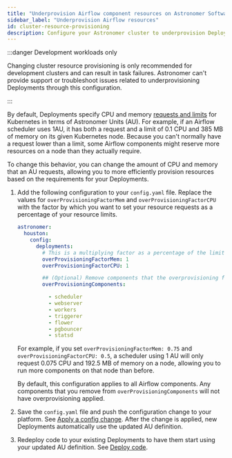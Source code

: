 ```yaml
---
title: "Underprovision Airflow component resources on Astronomer Software"
sidebar_label: "Underprovision Airflow resources"
id: cluster-resource-provisioning
description: Configure your Astronomer cluster to underprovision Deployment resources.
---
```


:::danger Development workloads only

Changing cluster resource provisioning is only recommended for development clusters and can result in task failures. Astronomer can't provide support or troubleshoot issues related to underprovisioning Deployments through this configuration.

:::

By default, Deployments specify CPU and memory [requests and limits](https://kubernetes.io/docs/concepts/configuration/manage-resources-containers/#requests-and-limits) for Kubernetes in terms of Astronomer Units (AU). For example, if an Airflow scheduler uses 1AU, it has both a request and a limit of 0.1 CPU and 385 MB of memory on its given Kubernetes node. Because you can't normally have a request lower than a limit, some Airflow components might reserve more resources on a node than they actually require.

To change this behavior, you can change the amount of CPU and memory that an AU requests, allowing you to more efficiently provision resources based on the requirements for your Deployments. 

1. Add the following configuration to your `config.yaml` file. Replace the values for `overProvisioningFactorMem` and `overProvisioningFactorCPU` with the factor by which you want to set your resource requests as a percentage of your resource limits.

    ```yaml
    astronomer:
      houston:
        config:
          deployments:
            # This is a multiplying factor as a percentage of the limits. Defaults to 1
            overProvisioningFactorMem: 1
            overProvisioningFactorCPU: 1

            ## (Optional) Remove components that the overprovisioning factor should not apply to
            overProvisioningComponents:

              - scheduler
              - webserver
              - workers
              - triggerer
              - flower
              - pgbouncer
              - statsd
    ```

    For example, if you set `overProvisioningFactorMem: 0.75` and `overProvisioningFactorCPU: 0.5`, a scheduler using 1 AU will only request 0.075 CPU and 192.5 MB of memory on a node, allowing you to run more components on that node than before.

    By default, this configuration applies to all Airflow components. Any components that you remove from `overProvisioningComponents` will not have overprovisioning applied.

2. Save the `config.yaml` file and push the configuration change to your platform. See [Apply a config change](apply-platform-config.md). After the change is applied, new Deployments automatically use the updated AU definition.
3. Redeploy code to your existing Deployments to have them start using your updated AU definition. See [Deploy code](deploy-cli.md).
